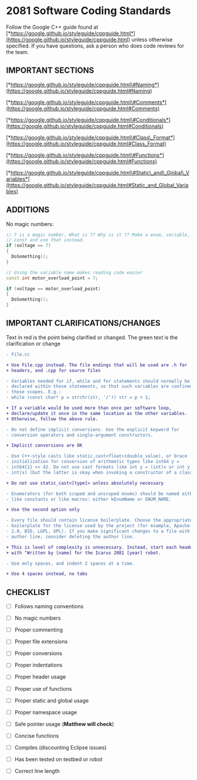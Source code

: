 # 2081 Software Coding Standards

Follow the Google C++ guide found at
[*https://google.github.io/styleguide/cppguide.html*](https://google.github.io/styleguide/cppguide.html)
unless otherwise specified. If you have questions, ask a person who does
code reviews for the team.

## IMPORTANT SECTIONS

[*https://google.github.io/styleguide/cppguide.html\#Naming*](https://google.github.io/styleguide/cppguide.html#Naming)

[*https://google.github.io/styleguide/cppguide.html\#Comments*](https://google.github.io/styleguide/cppguide.html#Comments)

[*https://google.github.io/styleguide/cppguide.html\#Conditionals*](https://google.github.io/styleguide/cppguide.html#Conditionals)

[*https://google.github.io/styleguide/cppguide.html\#Class\_Format*](https://google.github.io/styleguide/cppguide.html#Class_Format)

[*https://google.github.io/styleguide/cppguide.html\#Functions*](https://google.github.io/styleguide/cppguide.html#Functions)

[*https://google.github.io/styleguide/cppguide.html\#Static\_and\_Global\_Variables*](https://google.github.io/styleguide/cppguide.html#Static_and_Global_Variables)

## ADDITIONS

No magic numbers:

```C++
// 7 is a magic number. What is 7? Why is it 7? Make a enum, variable, or
// const and use that instead.
if (voltage == 7)
{  
  DoSomething();
}

// Using the variable name makes reading code easier
const int motor_overload_point = 7;

if (voltage == motor_overload_point)
{
  DoSomething();
}
```

## IMPORTANT CLARIFICATIONS/CHANGES

Text in red is the point being clarified or changed. The green text is
the clarification or change

```diff
- File.cc

+ Use File.cpp instead. The file endings that will be used are .h for
+ headers, and .cpp for source files
```

```diff
- Variables needed for if, while and for statements should normally be
- declared within those statements, so that such variables are confined to
- those scopes. E.g.:
- while (const char* p = strchr(str, '/')) str = p + 1;

+ If a variable would be used more than once per software loop,
+ declare/update it once in the same location as the other variables.
+ Otherwise, follow the above rule.
```

```diff
- Do not define implicit conversions. Use the explicit keyword for
- conversion operators and single-argument constructors.

+ Implicit conversions are OK
```

```diff
- Use C++-style casts like static_cast<float>(double_value), or brace
- initialization for conversion of arithmetic types like int64 y =
- int64{1} << 42. Do not use cast formats like int y = (int)x or int y =
- int(x) (but the latter is okay when invoking a constructor of a class type).

+ Do not use static_cast<[type]> unless absolutely necessary
```

```diff
- Enumerators (for both scoped and unscoped enums) should be named either
- like constants or like macros: either kEnumName or ENUM_NAME.

+ Use the second option only
```

```diff
- Every file should contain license boilerplate. Choose the appropriate
- boilerplate for the license used by the project (for example, Apache
- 2.0, BSD, LGPL, GPL). If you make significant changes to a file with an
- author line, consider deleting the author line.

+ This is level of complexity is unnecessary. Instead, start each header
+ with "Written by [name] for the Icarus 2081 [year] robot.
```

```diff
- Use only spaces, and indent 2 spaces at a time.

+ Use 4 spaces instead, no tabs
```

## CHECKLIST

 - [ ] Follows naming conventions

 - [ ] No magic numbers

 - [ ] Proper commenting

 - [ ] Proper file extensions

 - [ ] Proper conversions

 - [ ] Proper indentations

 - [ ] Proper header usage

 - [ ] Proper use of functions

 - [ ] Proper static and global usage

 - [ ] Proper namespace usage

 - [ ] Safe pointer usage (**Matthew will check**)

 - [ ] Concise functions

 - [ ] Compiles (discounting Eclipse issues)

 - [ ] Has been tested on testbed or robot

 - [ ] Correct line length
